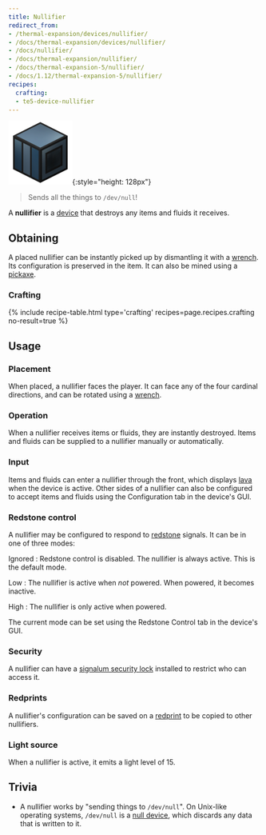 ```yaml
---
title: Nullifier
redirect_from:
- /thermal-expansion/devices/nullifier/
- /docs/thermal-expansion/devices/nullifier/
- /docs/nullifier/
- /docs/thermal-expansion/nullifier/
- /docs/thermal-expansion-5/nullifier/
- /docs/1.12/thermal-expansion-5/nullifier/
recipes:
  crafting:
  - te5-device-nullifier
---
```


![Nullifier](/assets/images/thermal-expansion-5/nullifier.png){:style="height: 128px"}

> Sends all the things to `/dev/null`!


A **nullifier** is a [device](/docs/1.12/thermal-expansion/devices/) that destroys any items and fluids
it receives.


Obtaining
---------

A placed nullifier can be instantly picked up by dismantling it with a
[wrench](/docs/1.12/wrenches/). Its configuration is preserved in the item. It can
also be mined using a [pickaxe](https://minecraft.gamepedia.com/Pickaxe).

### Crafting
{% include recipe-table.html type='crafting' recipes=page.recipes.crafting no-result=true %}


Usage
-----

### Placement
When placed, a nullifier faces the player. It can face any of the four cardinal
directions, and can be rotated using a [wrench](/docs/1.12/wrenches/).

### Operation
When a nullifier receives items or fluids, they are instantly destroyed. Items
and fluids can be supplied to a nullifier manually or automatically.

### Input
Items and fluids can enter a nullifier through the front, which displays
[lava](https://minecraft.gamepedia.com/Lava) when the device is active. Other
sides of a nullifier can also be configured to accept items and fluids using the
Configuration tab in the device's GUI.

### Redstone control
A nullifier may be configured to respond to
[redstone](https://minecraft.gamepedia.com/Redstone) signals. It can be in one
of three modes:

Ignored
: Redstone control is disabled. The nullifier is always active. This is the
default mode.

Low
: The nullifier is active when *not* powered. When powered, it becomes inactive.

High
: The nullifier is only active when powered.

The current mode can be set using the Redstone Control tab in the device's GUI.

### Security
A nullifier can have a [signalum security lock](/docs/1.12/thermal-foundation/signalum-security-lock/)
installed to restrict who can access it.

### Redprints
A nullifier's configuration can be saved on a [redprint](/docs/1.12/thermal-foundation/redprint/) to be
copied to other nullifiers.

### Light source
When a nullifier is active, it emits a light level of 15.


Trivia
------

* A nullifier works by "sending things to `/dev/null`". On Unix-like operating
  systems, `/dev/null` is a [null
  device](https://en.wikipedia.org/wiki/Null_device), which discards any data
  that is written to it.
